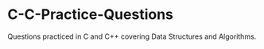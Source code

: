 # C-C-Practice-Questions
Questions practiced in C and C++ covering Data Structures and Algorithms. 
